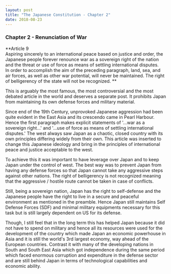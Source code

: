 ```yaml
---
layout: post
title: "The Japanese Constitution - Chapter 2"
date: 2018-08-23
---
```


### Chapter 2 - Renunciation of War

**Article 9  
Aspiring sincerely to an international peace based on justice and order, the Japanese people forever renounce war as a sovereign right of the nation and the threat or use of force as means of settling international disputes.  
In order to accomplish the aim of the preceding paragraph, land, sea, and air forces, as well as other war potential, will never be maintained. The right of belligerency of the state will not be recognized. **

  


This is arguably the most famous, the most controversial and the most debated article in the world and deserves a separate post. It prohibits Japan from maintaining its own defense forces and military material.

Since end of the 19th Century, unprovoked Japanese aggression had been quite evident in the East Asia and its crescendo came in Pearl Harbour. Hence the first paragraph makes explicit statements of '...war as a sovereign right...' and '...use of force as means of settling international disputes.' The west always saw Japan as a chaotic, closed country with its own principles differing widely from their own. This article was inserted to change this Japanese ideology and bring in the principles of international peace and justice acceptable to the west.

  
To achieve this it was important to have leverage over Japan and to keep Japan under the control of west. The best way was to prevent Japan from having any defense forces so that Japan cannot take any aggressive steps against other nations. The right of belligerency is not recognized meaning that the aggressive / hostile route cannot be taken in case of conflicts.

  
Still, being a sovereign nation, Japan has the right to self-defense and the Japanese people have the right to live in a secure and peaceful environment as mentioned in the preamble. Hence Japan still maintains Self Defense Forces (SDF) and minimal military equipments necessary for this task but is still largely dependent on US for its defense.

  
Though, I still feel that in the long term this has helped Japan because it did not have to spend on military and hence all its resources were used for the development of the country which made Japan an economic powerhouse in Asia and it is still the world's 3rd largest economy, way ahead of the European countries. Contrast it with many of the developing nations in South and South East Asia which got independence during the same period which faced enormous corruption and expenditure in the defense sector and are still behind Japan in terms of technological capabilities and economic ability.

